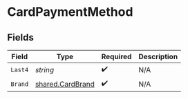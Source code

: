 # CardPaymentMethod


## Fields

| Field                                                | Type                                                 | Required                                             | Description                                          |
| ---------------------------------------------------- | ---------------------------------------------------- | ---------------------------------------------------- | ---------------------------------------------------- |
| `Last4`                                              | *string*                                             | :heavy_check_mark:                                   | N/A                                                  |
| `Brand`                                              | [shared.CardBrand](../../models/shared/cardbrand.md) | :heavy_check_mark:                                   | N/A                                                  |